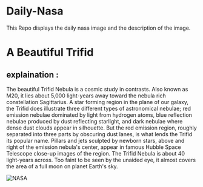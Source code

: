 # Daily-Nasa

This Repo displays the daily nasa image and the description of the image.

<!--NASA-->
# A Beautiful Trifid
## explaination :

The beautiful Trifid Nebula is a cosmic study in contrasts. Also known as M20, it lies about 5,000 light-years away toward the nebula rich constellation Sagittarius. A star forming region in the plane of our galaxy, the Trifid does illustrate three different types of astronomical nebulae; red emission nebulae dominated by light from hydrogen atoms, blue reflection nebulae produced by dust reflecting starlight, and dark nebulae where dense dust clouds appear in silhouette. But the red emission region, roughly separated into three parts by obscuring dust lanes, is what lends the Trifid its popular name. Pillars and jets sculpted by newborn stars, above and right of the emission nebula's center, appear in famous Hubble Space Telescope close-up images of the region. The Trifid Nebula is about 40 light-years across. Too faint to be seen by the unaided eye, it almost covers the area of a full moon on planet Earth's sky.

![NASA](https://apod.nasa.gov/apod/image/2407/TrifidrecortesRGB1024.jpg)
<!--/NASA-->